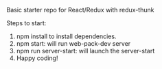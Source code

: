 Basic starter repo for React/Redux with redux-thunk

Steps to start:
1. npm install to install dependencies.
2. npm start: will run web-pack-dev server
3. npm run server-start: will launch the server-start
4. Happy coding!
